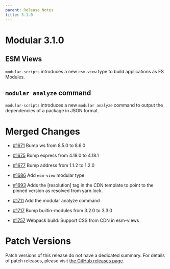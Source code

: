 ```yaml
---
parent: Release Notes
title: 3.1.0
---
```


# Modular 3.1.0

## ESM Views

`modular-scripts` introduces a new `esm-view` type to build applications as ES
Modules.

## `modular analyze` command

`modular-scripts` introduces a new `modular analyze` command to output the
dependencies of a package in JSON format.

# Merged Changes

- [#1671](https://github.com/jpmorganchase/modular/pull/1671) Bump ws from 8.5.0
  to 8.6.0

- [#1675](https://github.com/jpmorganchase/modular/pull/1675) Bump express from
  4.18.0 to 4.18.1

- [#1677](https://github.com/jpmorganchase/modular/pull/1677) Bump address from
  1.1.2 to 1.2.0

- [#1686](https://github.com/jpmorganchase/modular/pull/1686) Add `esm-view`
  modular type

- [#1693](https://github.com/jpmorganchase/modular/pull/1693) Adds the
  [resolution] tag in the CDN template to point to the pinned version as
  resolved from yarn.lock.

- [#1711](https://github.com/jpmorganchase/modular/pull/1711) Add the modular
  analyze command

- [#1717](https://github.com/jpmorganchase/modular/pull/1717) Bump
  builtin-modules from 3.2.0 to 3.3.0

- [#1757](https://github.com/jpmorganchase/modular/pull/1757) Webpack build:
  Support CSS from CDN in esm-views

# Patch Versions

Patch versions of this release do not have a dedicated summary. For details of
patch releases, please visit
[the GitHub releases page](https://github.com/jpmorganchase/modular/releases).
